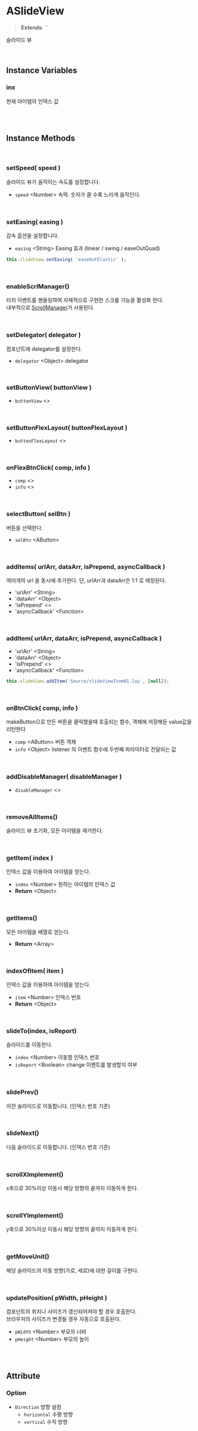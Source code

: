 # ASlideView
> **Extends**: ``

슬라이드 뷰

<br/>

## Instance Variables

### inx

현재 아이템의 인덱스 값

<br/>
<br/>

## Instance Methods

<br/>

### setSpeed( speed )

슬라이드 뷰가 움직이는 속도를 설정합니다.

- `speed` \<Number> 속력. 숫자가 클 수록 느리게 움직인다.

<br/>

### setEasing( easing )

감속 옵션을 설정합니다.

- `easing` \<String> Easing 효과 (linear / swing / easeOutQuad)

```js
this.slideView.setEasing( 'easeOutElastic' );
```

<br/>

### enableScrlManager()

터치 이벤트를 핸들링하여 자체적으로 구현한 스크롤 기능을 활성화 한다.<br/>
내부적으로 [ScrollManager](../libray/ScrollManager.html)가 사용된다.

<br/>

### setDelegator( delegator )

컴포넌트에 delegator를 설정한다.

- `delegator` \<Object> delegator

<br/>

### setButtonView( buttonView )

- `buttonView` \<>

<br/>

### setButtonFlexLayout( buttonFlexLayout )

- `buttonFlexLayout` \<>

<br/>

### onFlexBtnClick( comp, info )

- `comp` \<>
- `info` \<>

<br/>

### selectButton( selBtn )

버튼을 선택한다.

- `selBtn` \<AButton>

<br/>

### addItems( urlArr, dataArr, isPrepend, asyncCallback )

여러개의 url 을 동시에 추가한다. 단, urlArr과 dataArr은 1:1 로 매칭된다.

- 'urlArr' \<String>
- 'dataArr' \<Object>
- 'isPrepend' \<>
- 'asyncCallback' \<Function>

<br/>

### addItem( urlArr, dataArr, isPrepend, asyncCallback )

- 'urlArr' \<String>
- 'dataArr' \<Object>
- 'isPrepend' \<>
- 'asyncCallback' \<Function>

```js
this.slideView.addItem('Source/slideViewItem01.lay', [null]);
```

<br/>


### onBtnClick( comp, info )

makeButton으로 만든 버튼을 클릭했을때 호출되는 함수, 객체에 저장해둔 value값을 리턴한다

* `comp` \<AButton> 버튼 객체
* `info` \<Object> listener 의 이벤트 함수에 두번째 파라미터로 전달되는 값

<br/>

### addDisableManager( disableManager )

- `disableManager` \<>

<br/>

### removeAllItems()

슬라이드 뷰 초기화, 모든 아이템을 제거한다.

<br/>

### getItem( index )

인덱스 값을 이용하여 아이템을 얻는다.

- `index` \<Number> 원하는 아이템의 인덱스 값
- **Return** \<Object>

<br/>

### getItems()

모든 아이템을 배열로 얻는다.

- **Return** \<Array>

<br/>

### indexOfItem( item )

인덱스 값을 이용하여 아이템을 얻는다.

- `item` \<Number> 인덱스 번호
- **Return** \<Object>

<br/>

### slideTo(index, isReport)

슬라이드를 이동한다.

- `index` \<Number> 이동할 인덱스 번호
- `isReport` \<Boolean> change 이벤트를 발생할지 여부

<br/>

### slidePrev()

이전 슬라이드로 이동합니다. (인덱스 번호 기준)

<br/>

### slideNext()

다음 슬라이드로 이동합니다. (인덱스 번호 기준)

<br/>

### scrollXImplement()

x축으로 30%이상 이동시 해당 방향의 끝까지 이동하게 한다.

<br/>

### scrollYImplement()

y축으로 30%이상 이동시 해당 방향의 끝까지 이동하게 한다.

<br/>

### getMoveUnit()

해당 슬라이드의 이동 방향(가로, 세로)에 대한 길이를 구한다.</br>

<br/>

### updatePosition( pWidth, pHeight )

컴포넌트의 위치나 사이즈가 갱신되어져야 할 경우 호출한다. <br/>
브라우저의 사이즈가 변경될 경우 자동으로 호출된다.

* `pWidth` \<Number> 부모의 너비
* `pHeight` \<Number> 부모의 높이

<br/>
<br/>

## Attribute

### Option

- `Direction` 방향 설정
    - `horizontal` 수평 방향
    - `vertical` 수직 방향

<br/>
